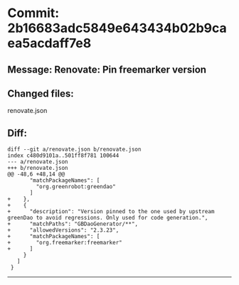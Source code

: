 # Commit: 2b16683adc5849e643434b02b9caea5acdaff7e8
## Message: Renovate: Pin freemarker version
## Changed files:
renovate.json

## Diff:
```
diff --git a/renovate.json b/renovate.json
index c480d9101a..501ff8f781 100644
--- a/renovate.json
+++ b/renovate.json
@@ -48,6 +48,14 @@
       "matchPackageNames": [
         "org.greenrobot:greendao"
       ]
+    },
+    {
+      "description": "Version pinned to the one used by upstream greenDao to avoid regressions. Only used for code generation.",
+      "matchPaths": "GBDaoGenerator/**",
+      "allowedVersions": "2.3.23",
+      "matchPackageNames": [
+        "org.freemarker:freemarker"
+      ]
     }
   ]
 }
```
-----------------------------------
